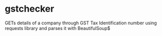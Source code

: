 # gstchecker
GETs details of a company through GST Tax Identification number using requests library and parses it with BeautifulSoup$
